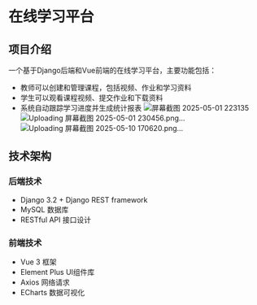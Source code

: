 # 在线学习平台

## 项目介绍

一个基于Django后端和Vue前端的在线学习平台，主要功能包括：

- 教师可以创建和管理课程，包括视频、作业和学习资料
- 学生可以观看课程视频、提交作业和下载资料
- 系统自动跟踪学习进度并生成统计报表
![屏幕截图 2025-05-01 223135](https://github.com/user-attachments/assets/9699138f-ab1f-439d-94c9-8ca1d908bb88)
![Uploading 屏幕截图 2025-05-01 230456.png…]()
![Uploading 屏幕截图 2025-05-10 170620.png…]()

## 技术架构

### 后端技术
- Django 3.2 + Django REST framework
- MySQL 数据库
- RESTful API 接口设计

### 前端技术
- Vue 3 框架
- Element Plus UI组件库
- Axios 网络请求
- ECharts 数据可视化
